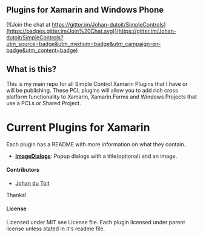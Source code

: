 ## Plugins for Xamarin and Windows Phone

[![Join the chat at https://gitter.im/Johan-dutoit/SimpleControls](https://badges.gitter.im/Join%20Chat.svg)](https://gitter.im/Johan-dutoit/SimpleControls?utm_source=badge&utm_medium=badge&utm_campaign=pr-badge&utm_content=badge)

## What is this?
This is my main repo for all Simple Control Xamarin Plugins that I have or will be publishing. 
These PCL plugins will allow you to add rich cross platform functionality to Xamarin, Xamarin.Forms and Windows Projects that use a PCLs or Shared Project.

# Current Plugins for Xamarin

Each plugin has a README with more information on what they contain.
* **[ImageDialogs](https://github.com/Johan-dutoit/SimpleControls/tree/master/ImageDialog)**: Popup dialogs with a title(optional) and an image. 

#### Contributors
* [Johan du Toit](https://github.com/Johan-dutoit)

Thanks!

#### License
Licensed under MIT see License file. Each plugin licensed under parent license unless stated in it's readme file.
